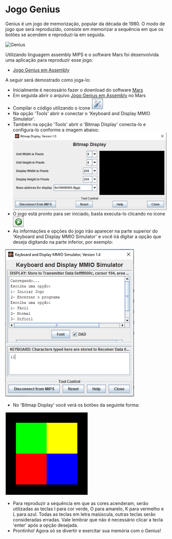 # Jogo Genius

Genius é um jogo de memorização, popular da década de 1980. O modo de jogo que será reproduzido, consiste em memorizar a sequência em que os botões se acendem e reproduzi-la em seguida. 

![Genius](https://m.media-amazon.com/images/I/614UDTGGknL._AC_SX569_.jpg)

Utilizando linguagem assembly MIPS e o software Mars foi desenvolvida uma aplicação para reproduzir esse jogo:

* [Jogo Genius em Assembly](./Projeto.asm)

A seguir será demostrado como joga-lo:

* Inicialmente é necessário fazer o download do software [Mars](https://courses.missouristate.edu/KenVollmar/MARS/)
* Em seguida abrir o arquivo [Jogo Genius em Assembly](./Projeto.asm) no Mars
* Compilar o código utilizando o ícone ![icone](./Imagens/icone.PNG)
* Na opção 'Tools' abrir e conectar o 'Keyboard and Display MMIO Simulator'.
* Também na opção 'Tools' abrir o 'Bitmap Display' conecta-lo e configura-lo conforme a imagem abaixo:
 ![Bitmap](./Imagens/bitmap.PNG)
* O jogo está pronto para ser iniciado, basta executa-lo clicando no ícone ![icone](./Imagens/icone1.PNG)
* As informações e opções do jogo irão aparecer na parte superior do 'Keyboard and Display MMIO Simulator' e você irá digitar a opção que deseja digitando na parte inferior, por exemplo:

![MMIO](./Imagens/mmio.PNG)

* No 'Bitmap Display' você verá os botões da seguinte forma:

![Display](./Imagens/jogo.PNG)

* Para reproduzir a sequência em que as cores acenderam, serão utilizadas as teclas I para cor verde, O para amarelo, K para vermelho e L para azul. Todas as teclas em letra maiúscula, outras teclas serão consideradas erradas. Vale lembrar que não é necessário clicar a tecla 'enter' após a opção desejada.
* Prontinho! Agora só se divertir e exercitar sua memória com o Genius!



